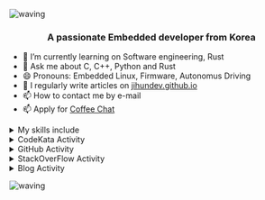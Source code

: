 ![waving](https://capsule-render.vercel.app/api?type=waving&height=200&text=Hi!%20I'm%20Jihun.&fontAlign=70&fontAlignY=40&color=gradient)

<h3 align="center">A passionate Embedded developer from Korea</h3>

- 🌱 I’m currently learning on Software engineering, Rust
- 💬 Ask me about C, C++, Python and Rust
- 😄 Pronouns: Embedded Linux, Firmware, Autonomus Driving
- 📝 I regularly write articles on [jihundev.github.io](https://jihundev.github.io/)
- 📫 How to contact me by e-mail
- 📫 Apply for [Coffee Chat](https://calendly.com/jihun-dev/30min?share_attribution=expiring_link)

<details>
  <summary>My skills include</summary>
  <br>
  <div align=center>
  
  ## Most Used Language
  ![Top Langs](https://github-readme-stats.vercel.app/api/top-langs/?username=JihunDev&layout=compact)
  
  ## My Skills
  
  ### Language
  <img src="https://raw.githubusercontent.com/devicons/devicon/master/icons/c/c-original.svg" alt="c" width="40" height="40" />
  <img src="https://raw.githubusercontent.com/devicons/devicon/master/icons/cplusplus/cplusplus-original.svg" alt="cplusplus" width="40" height="40" />
  <img src="https://raw.githubusercontent.com/devicons/devicon/master/icons/embeddedc/embeddedc-original-wordmark.svg" alt="embeddedc" width="40" height="40" />
  <img src="https://raw.githubusercontent.com/devicons/devicon/master/icons/rust/rust-original.svg" alt="rust" width="40" height="40" />
  <img src="https://raw.githubusercontent.com/devicons/devicon/master/icons/python/python-original.svg" alt="python" width="40" height="40" />
  
  ### Framework
  <img src="https://raw.githubusercontent.com/devicons/devicon/master/icons/ros/ros-original-wordmark.svg" alt="ros" width="40" height="40" />
  <img src="https://raw.githubusercontent.com/devicons/devicon/master/icons/django/django-plain-wordmark.svg" alt="django" width="40" height="40" />
  <img src="https://raw.githubusercontent.com/devicons/devicon/master/icons/djangorest/djangorest-original.svg" alt="django Rest" width="40" height="40" />
  <img src="https://raw.githubusercontent.com/devicons/devicon/master/icons/flask/flask-original.svg" alt="flask" width="40" height="40" />

  ### IDE
  <img src="https://raw.githubusercontent.com/devicons/devicon/master/icons/vim/vim-original.svg" alt="vim" width="40" height="40" />
  <img src="https://raw.githubusercontent.com/devicons/devicon/master/icons/neovim/neovim-original.svg" alt="neovim" width="40" height="40" />  
  <img src="https://raw.githubusercontent.com/devicons/devicon/master/icons/vscode/vscode-original.svg" alt="vscode" width="40" height="40" />

  ### Tools
  <img src="https://raw.githubusercontent.com/devicons/devicon/master/icons/git/git-original.svg" alt="git" width="40" height="40" />
  <img src="https://raw.githubusercontent.com/devicons/devicon/master/icons/github/github-original.svg" alt="github" width="40" height="40" />
  <img src="https://raw.githubusercontent.com/devicons/devicon/master/icons/githubactions/githubactions-original.svg" alt="github Actions" width="40" height="40" />
  <img src="https://raw.githubusercontent.com/devicons/devicon/master/icons/slack/slack-original.svg" alt="slack" width="40" height="40" />
  <img src="https://raw.githubusercontent.com/devicons/devicon/master/icons/jira/jira-original.svg" alt="jira" width="40" height="40" />
  <img src="https://raw.githubusercontent.com/devicons/devicon/master/icons/confluence/confluence-original.svg" alt="confluence" width="40" height="40" />

  ## Github Trophy
  ![GithubTrophy](https://github-profile-trophy.vercel.app/?username=jihundev&theme=alduin&column=4&margin-w=15&margin-h=15)
  
  </div>
</details>

<details>
  <summary>CodeKata Activity</summary>
  <br>
  <div align=center>
    
  ### Codewars
  ![Codewars](https://github.r2v.ch/codewars?user=JihunDev&top_languages=true)
  
  ### LeetCode
  ![Leetcode Stats](https://leetcard.jacoblin.cool/JihunDev?ext=heatmap)
  
  </div>
</details>

<details>
  <summary>GitHub Activity</summary>
  <br>

<!--RECENT_ACTIVITY:start-->
1. ⭐ Starred [ashishpatel26/500-AI-Agents-Projects](https://github.com/ashishpatel26/500-AI-Agents-Projects)
2. ⭐ Starred [mickael-kerjean/filestash](https://github.com/mickael-kerjean/filestash)
3. ⭐ Starred [jomjol/AI-on-the-edge-device](https://github.com/jomjol/AI-on-the-edge-device)
4. ⭐ Starred [nats-io/nats-server](https://github.com/nats-io/nats-server)
5. ⭐ Starred [chroma-core/chroma](https://github.com/chroma-core/chroma)
<!--RECENT_ACTIVITY:end-->
  
</details>

<details>
  <summary>StackOverFlow Activity</summary>
  <br>
 
<!-- STACKOVERFLOW:START -->
- [Answer by Jihun Kim for How to use XADC's GPIO on Xilinx KC705 FPGA](https://stackoverflow.com/questions/76014345/how-to-use-xadcs-gpio-on-xilinx-kc705-fpga/76577900#76577900)
- [Answer by Jihun Kim for A timeout occurs while reading data from Python to HID](https://stackoverflow.com/questions/76469826/a-timeout-occurs-while-reading-data-from-python-to-hid/76571619#76571619)
- [A timeout occurs while reading data from Python to HID](https://stackoverflow.com/questions/76469826/a-timeout-occurs-while-reading-data-from-python-to-hid)
- [How to use XADC's GPIO on Xilinx KC705 FPGA](https://stackoverflow.com/questions/76014345/how-to-use-xadcs-gpio-on-xilinx-kc705-fpga)
- [Comment by Jihun Kim on Car speed measurement using 3-axis accelerometer](https://stackoverflow.com/questions/59171821/car-speed-measurement-using-3-axis-accelerometer/59843250#59843250)
<!-- STACKOVERFLOW:END -->
    
</details>
  
<details>
  <summary>Blog Activity</summary>
  <br>

<!-- BLOG-POST-LIST:START -->
- [Rust Web Development 서평](https://jihundev.github.io/posts/Rust_Web_Development_%EC%84%9C%ED%8F%89/)
- [머신러닝 엔지니어링 인 액션 서평](https://jihundev.github.io/posts/%EB%A8%B8%EC%8B%A0%EB%9F%AC%EB%8B%9D-%EC%97%94%EC%A7%80%EB%8B%88%EC%96%B4%EB%A7%81-%EC%9D%B8-%EC%95%A1%EC%85%98/)
- [스티븐 울프럼의 챗GPT 강의](https://jihundev.github.io/posts/%EC%8A%A4%ED%8B%B0%EB%B8%8C-%EC%9A%B8%ED%94%84%EB%9F%BC%EC%9D%98-%EC%B1%97GPT-%EA%B0%95%EC%9D%98/)
- [진화적 아키텍처 서평](https://jihundev.github.io/posts/%EC%A7%84%ED%99%94%EC%A0%81-%EC%95%84%ED%82%A4%ED%85%8D%EC%B2%98/)
<!-- BLOG-POST-LIST:END -->

</details>

![waving](https://capsule-render.vercel.app/api?type=waving&color=auto&height=100&section=footer)
